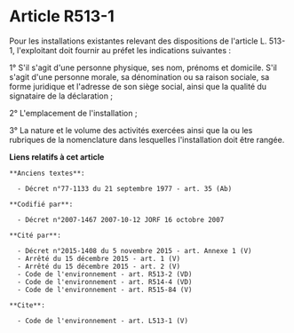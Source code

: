# Article R513-1

Pour les installations existantes relevant des dispositions de l'article L. 513-1, l'exploitant doit fournir au préfet les
indications suivantes : 

1° S'il s'agit d'une personne physique, ses nom, prénoms et domicile. S'il s'agit d'une personne morale, sa dénomination ou
sa raison sociale, sa forme juridique et l'adresse de son siège social, ainsi que la qualité du signataire de la
déclaration ; 

2° L'emplacement de l'installation ; 

3° La nature et le volume des activités exercées ainsi que la ou les rubriques de la nomenclature dans lesquelles
l'installation doit être rangée.

**Liens relatifs à cet article**

	**Anciens textes**:

	  - Décret n°77-1133 du 21 septembre 1977 - art. 35 (Ab)

	**Codifié par**:

	  - Décret n°2007-1467 2007-10-12 JORF 16 octobre 2007

	**Cité par**:

	  - Décret n°2015-1408 du 5 novembre 2015 - art. Annexe 1 (V)
	  - Arrêté du 15 décembre 2015 - art. 1 (V)
	  - Arrêté du 15 décembre 2015 - art. 2 (V)
	  - Code de l'environnement - art. R513-2 (VD)
	  - Code de l'environnement - art. R514-4 (VD)
	  - Code de l'environnement - art. R515-84 (V)

	**Cite**:

	  - Code de l'environnement - art. L513-1 (V)
